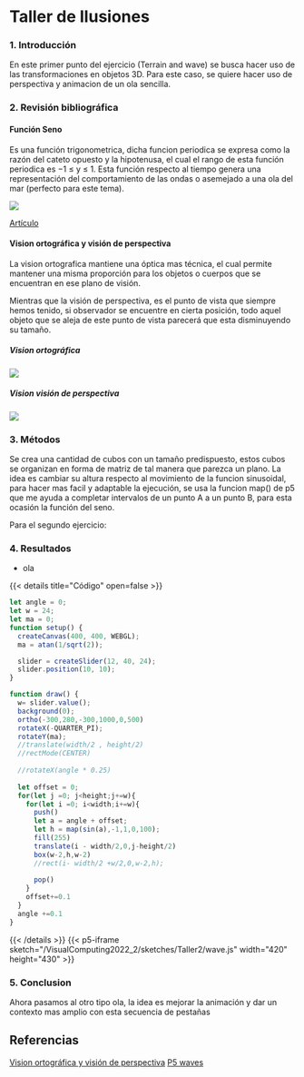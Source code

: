 # **Taller de Ilusiones**

### **1. Introducción**
En este primer punto del ejercicio (Terrain and wave) se busca hacer uso de las transformaciones en objetos 3D. Para este caso, se quiere hacer uso de perspectiva y animacion de un ola sencilla.
### **2. Revisión bibliográfica**

#### **Función Seno**
Es una función trigonometrica, dicha funcion periodica se expresa como la razón del cateto opuesto y la hipotenusa, el cual el rango de esta función periodica es −1 ≤ y ≤ 1. Esta función respecto al tiempo genera una representación del comportamiento de las ondas o asemejado a una ola del mar (perfecto para este tema).


<img src="/VisualComputing2022_2/sketches/Taller2/sin.gif">

[Artículo](https://www.researchgate.net/publication/236959621_A_Neurodynamical_Model_of_Brightness_Induction_in_V1/download)


#### **Vision ortográfica y visión de perspectiva**
La vision ortografica mantiene una óptica mas técnica, el cual permite mantener una misma proporción para los objetos o cuerpos que se encuentran en ese plano de visión.

Mientras que la visión de perspectiva, es el punto de vista que siempre hemos tenido, si observador se encuentre en cierta posición, todo aquel objeto que se aleja de este punto de vista parecerá que esta disminuyendo su tamaño.

##### **Vision ortográfica**
<img src="/VisualComputing2022_2/sketches/Taller2/or.png">

##### **Vision visión de perspectiva**
<img src="/VisualComputing2022_2/sketches/Taller2/pr.png">

### **3. Métodos**
Se crea una cantidad de cubos con un tamaño predispuesto, estos cubos se organizan en forma de matriz de tal manera que parezca un plano. La idea es cambiar su altura respecto al movimiento de la funcion sinusoidal, para hacer mas facil y adaptable la ejecución, se usa la funcion map() de p5 que me ayuda a completar intervalos de un punto A a un punto B, para esta ocasión la función del seno.


Para el segundo ejercicio:
### **4. Resultados**

- ola


{{< details title="Código" open=false >}}
```js
let angle = 0;
let w = 24;
let ma = 0;
function setup() {
  createCanvas(400, 400, WEBGL);
  ma = atan(1/sqrt(2));

  slider = createSlider(12, 40, 24);
  slider.position(10, 10);
}

function draw() {
  w= slider.value();
  background(0);
  ortho(-300,280,-300,1000,0,500)
  rotateX(-QUARTER_PI);
  rotateY(ma);
  //translate(width/2 , height/2)
  //rectMode(CENTER)
  
  //rotateX(angle * 0.25)
  
  let offset = 0;
  for(let j =0; j<height;j+=w){
    for(let i =0; i<width;i+=w){
      push()
      let a = angle + offset;
      let h = map(sin(a),-1,1,0,100);
      fill(255)
      translate(i - width/2,0,j-height/2)
      box(w-2,h,w-2)
      //rect(i- width/2 +w/2,0,w-2,h);
      
      pop()
    }
    offset+=0.1
  }
  angle +=0.1
}
```
{{< /details >}}
{{< p5-iframe sketch="/VisualComputing2022_2/sketches/Taller2/wave.js" width="420" height="430"  >}}




### **5. Conclusion**

Ahora pasamos al otro tipo ola, la idea es mejorar la animación y dar un contexto mas amplio con esta secuencia de pestañas


## Referencias
[Vision ortográfica y visión de perspectiva](https://docs.blender.org/manual/es/2.91/editors/3dview/navigate/projections.html)
[P5 waves](https://thecodingtrain.com/challenges/86-cube-wave-by-bees-and-bombs)
